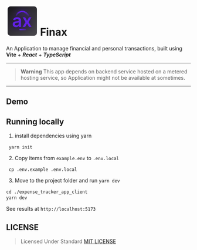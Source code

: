 # ![IMAGE](./src/assets/finax.svg)  **Finax**

An Application to manage financial and personal transactions, built using **Vite** + _**React**_ + _**TypeScript**_

---

> **Warning**
> This app depends on backend service hosted on a metered hosting service, so Application might not be available at sometimes.

---

## **Demo**

## Running locally

1. install dependencies using yarn

```
 yarn init
```

2. Copy items from `example.env` to `.env.local`

```
 cp .env.example .env.local
```
3. Move to the project folder and run `yarn dev`
```
cd ./expense_tracker_app_client
yarn dev
```

See results at `http://localhost:5173`

## LICENSE
> Licensed Under Standard [MIT LICENSE]('./LICENSE)
